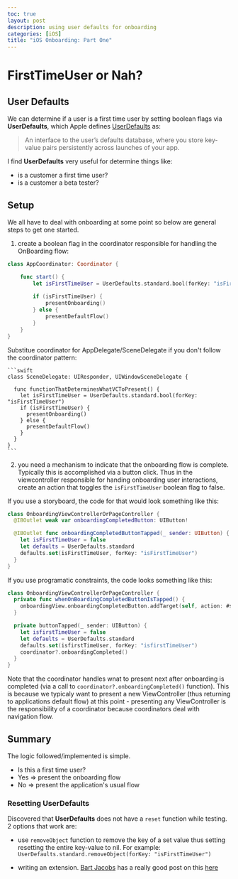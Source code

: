 ```yaml
---
toc: true
layout: post
description: using user defaults for onboarding
categories: [iOS]
title: "iOS Onboarding: Part One"
---
```

# FirstTimeUser or Nah?

## User Defaults
We can determine if a user is a first time user by setting boolean flags via **UserDefaults**, which Apple defines [UserDefaults](https://developer.apple.com/documentation/foundation/userdefaults) as: 
>An interface to the user’s defaults database, where you store key-value pairs persistently across launches of your app.

I find **UserDefaults** very useful for determine things like: 
  - is a customer a first time user?
  - is a customer a beta tester? 

## Setup
We all have to deal with onboarding at some point so below are general steps to get one started.

1. create a boolean flag in the coordinator responsible for handling the OnBoarding flow: 
  ```swift
  class AppCoordinator: Coordinator {
  
      func start() {
          let isFirstTimeUser = UserDefaults.standard.bool(forKey: "isFirstTimeUser")
          
          if (isFirstTimeUser) {
              presentOnboarding()
          } else {
              presentDefaultFlow()
          }
      }  
  }
  ``` 
  Substitue coordinator for AppDelegate/SceneDelegate if you don't follow the coordinator pattern:
        
    ```swift 
    class SceneDelegate: UIResponder, UIWindowSceneDelegate {
  
      func functionThatDeterminesWhatVCToPresent() {
        let isFirstTimeUser = UserDefaults.standard.bool(forKey: "isFirstTimeUser")
        if (isFirstTimeUser) {
          presentOnboarding()
        } else {
          presentDefaultFlow()
        }
      }  
    }
    ```


2. you need a mechanism to indicate that the onboarding flow is complete. Typically this is accomplished via a button click. Thus in the viewcontroller responsible for handing onboarding user interactions, create an action that toggles the `isFirstTimeUser` boolean flag to false. 

If you use a storyboard, the code for that would look something like this:
  ```swift
  class OnboardingViewControllerOrPageController {
    @IBOutlet weak var onboardingCompletedButton: UIButton!

    @IBOutlet func onboardingCompletedButtonTapped(_ sender: UIButton) {
      let isFirstTimeUser = false
      let defaults = UserDefaults.standard
      defaults.set(isFirstTimeUser, forKey: "isFirstTimeUser")
    }
  }
  ```    
  If you use programatic constraints, the code looks something like this:   
  ```swift 
  class OnboardingViewControllerOrPageController {
    private func whenOnBoardingCompletedButtonIsTapped() {
      onboardingView.onboardingCompletedButton.addTarget(self, action: #selector(ActionButtonProtocol.buttonTapped(_:)), for: .touchUpInside)
    }

    private buttonTapped(_ sender: UIButton) {
      let isfirstTimeUser = false
      let defaults = UserDefaults.standard
      defaults.set(isfirstTimeUser, forKey: "isfirstTimeUser")
      coordinator?.onboardingCompleted()
    }
  }
  ```
  
  Note that the coordinator handles wnat to present next after onboarding is completed (via a call to `coordinator?.onboardingCompleted()` function). This is because we typicaly want to present a new ViewController (thus returning to applications default flow) at this point -  presenting any ViewController is the responsibility of a coordinator because coordinators deal with navigation flow. 

## Summary
The logic followed/implemented is simple. 
- Is this a first time user? 
- Yes => present the onboarding flow
- No => present the application's usual flow

### Resetting UserDefaults
Discovered that **UserDefaults** does not have a `reset` function while testing. 2 options that work are: 
- use `removeObject` function to remove the key of a set value thus setting resetting the entire key-value to nil. For example: `UserDefaults.standard.removeObject(forKey: "isFirstTimeUser")`

- writing an extension. [Bart Jacobs](https://twitter.com/_bartjacobs) has a really good post on this [here](https://cocoacasts.com/ud-8-how-to-clear-or-reset-user-defaults-in-swift)